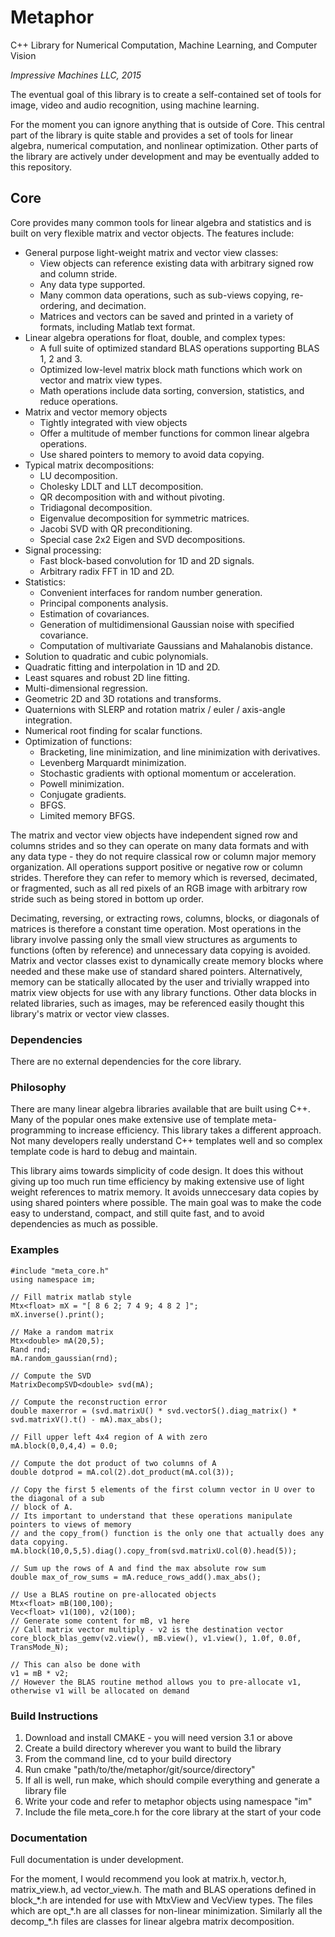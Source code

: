 # Metaphor
C++ Library for Numerical Computation, Machine Learning, and Computer Vision

*Impressive Machines LLC, 2015*

The eventual goal of this library is to create a self-contained set of tools for image, video and audio recognition, using machine learning. 

For the moment you can ignore anything that is outside of Core. This central part of the library is quite stable and provides a set of tools for linear algebra, numerical computation, and nonlinear optimization. Other parts of the library are actively under development and may be eventually added to this repository.

## Core
Core provides many common tools for linear algebra and statistics and is built on very flexible matrix and vector objects. The features include:

* General purpose light-weight matrix and vector view classes:
    * View objects can reference existing data with arbitrary signed row and column stride.
    * Any data type supported.
    * Many common data operations, such as sub-views copying, re-ordering, and decimation.
    * Matrices and vectors can be saved and printed in a variety of formats, including Matlab text format.
* Linear algebra operations for float, double, and complex types:
    * A full suite of optimized standard BLAS operations supporting BLAS 1, 2 and 3.
    * Optimized low-level matrix block math functions which work on vector and matrix view types.
    * Math operations include data sorting, conversion, statistics, and reduce operations.
* Matrix and vector memory objects
    * Tightly integrated with view objects
    * Offer a multitude of member functions for common linear algebra operations.
    * Use shared pointers to memory to avoid data copying.
* Typical matrix decompositions:
    * LU decomposition.
    * Cholesky LDLT and LLT decomposition.
    * QR decomposition with and without pivoting.
    * Tridiagonal decomposition.
    * Eigenvalue decomposition for symmetric matrices.
    * Jacobi SVD with QR preconditioning.
    * Special case 2x2 Eigen and SVD decompositions.
* Signal processing:
    * Fast block-based convolution for 1D and 2D signals.
    * Arbitrary radix FFT in 1D and 2D.
* Statistics:
    * Convenient interfaces for random number generation.
    * Principal components analysis.
    * Estimation of covariances.
    * Generation of multidimensional Gaussian noise with specified covariance.
    * Computation of multivariate Gaussians and Mahalanobis distance.
* Solution to quadratic and cubic polynomials.
* Quadratic fitting and interpolation in 1D and 2D.
* Least squares and robust 2D line fitting.
* Multi-dimensional regression.
* Geometric 2D and 3D rotations and transforms.
* Quaternions with SLERP and rotation matrix / euler / axis-angle integration.
* Numerical root finding for scalar functions.
* Optimization of functions:
    * Bracketing, line minimization, and line minimization with derivatives.
    * Levenberg Marquardt minimization.
    * Stochastic gradients with optional momentum or acceleration.
    * Powell minimization.
    * Conjugate gradients.
    * BFGS.
    * Limited memory BFGS.

The matrix and vector view objects have independent signed row and columns strides and so they can operate on many data formats and with any data type - they do not require classical row or column major memory organization. All operations support positive or negative row or column strides. Therefore they can refer to memory which is reversed, decimated, or fragmented, such as all red pixels of an RGB image with arbitrary row stride such as being stored in bottom up order. 

Decimating, reversing, or extracting rows, columns, blocks, or diagonals of matrices is therefore a constant time operation. Most operations in the library involve passing only the small view structures as arguments to functions (often by reference) and unnecessary data copying is avoided. Matrix and vector classes exist to dynamically create memory blocks where needed and these make use of standard shared pointers. Alternatively, memory can be statically allocated by the user and trivially wrapped into matrix view objects for use with any library functions. Other data blocks in related libraries, such as images, may be referenced easily thought this library's matrix or vector view classes.

### Dependencies
There are no external dependencies for the core library.

### Philosophy
There are many linear algebra libraries available that are built using C++. Many of the popular ones make extensive use of template meta-programming to increase efficiency. This library takes a different approach. Not many developers really understand C++ templates well and so complex template code is hard to debug and maintain. 

This library aims towards simplicity of code design. It does this without giving up too much run time efficiency by making extensive use of light weight references to matrix memory. It avoids unneccesary data copies by using shared pointers where possible. The main goal was to make the code easy to understand, compact, and still quite fast, and to avoid dependencies as much as possible.

### Examples
    #include "meta_core.h"
    using namespace im;
    
    // Fill matrix matlab style
    Mtx<float> mX = "[ 8 6 2; 7 4 9; 4 8 2 ]";
    mX.inverse().print();

    // Make a random matrix
    Mtx<double> mA(20,5);
    Rand rnd;
    mA.random_gaussian(rnd);

    // Compute the SVD
    MatrixDecompSVD<double> svd(mA);

    // Compute the reconstruction error
    double maxerror = (svd.matrixU() * svd.vectorS().diag_matrix() * svd.matrixV().t() - mA).max_abs();

    // Fill upper left 4x4 region of A with zero
    mA.block(0,0,4,4) = 0.0;

    // Compute the dot product of two columns of A
    double dotprod = mA.col(2).dot_product(mA.col(3));
    
    // Copy the first 5 elements of the first column vector in U over to the diagonal of a sub
    // block of A.
    // Its important to understand that these operations manipulate pointers to views of memory
    // and the copy_from() function is the only one that actually does any data copying.
    mA.block(10,0,5,5).diag().copy_from(svd.matrixU.col(0).head(5));

    // Sum up the rows of A and find the max absolute row sum
    double max_of_row_sums = mA.reduce_rows_add().max_abs();

    // Use a BLAS routine on pre-allocated objects
    Mtx<float> mB(100,100);
    Vec<float> v1(100), v2(100);
    // Generate some content for mB, v1 here
    // Call matrix vector multiply - v2 is the destination vector
    core_block_blas_gemv(v2.view(), mB.view(), v1.view(), 1.0f, 0.0f, TransMode_N);

    // This can also be done with
    v1 = mB * v2;
    // However the BLAS routine method allows you to pre-allocate v1, otherwise v1 will be allocated on demand

### Build Instructions
1. Download and install CMAKE - you will need version 3.1 or above
2. Create a build directory wherever you want to build the library
3. From the command line, cd to your build directory
4. Run cmake "path/to/the/metaphor/git/source/directory"
5. If all is well, run make, which should compile everything and generate a library file
6. Write your code and refer to metaphor objects using namespace "im"
6. Include the file meta_core.h for the core library at the start of your code

### Documentation
Full documentation is under development. 

For the moment, I would recommend you look at matrix.h, vector.h, matrix_view.h, ad vector_view.h. The math and BLAS operations defined in block_\*.h are intended for use with MtxView and VecView types. The files which are opt_\*.h are all classes for non-linear minimization. Similarly all the decomp_\*.h files are classes for linear algebra matrix decomposition.





